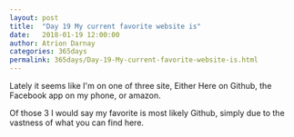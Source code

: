 ```yaml
---
layout: post  
title:  "Day 19 My current favorite website is"  
date:   2018-01-19 12:00:00  
author: Atrion Darnay  
categories: 365days
permalink: 365days/Day-19-My-current-favorite-website-is.html  
---
```


  Lately it seems like I'm on one of three site, Either Here on Github, the Facebook app on my phone, or amazon.
  
  Of those 3 I would say my favorite is most likely Github, simply due to the vastness of what you can find here.
  
  
